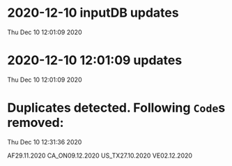 
# 2020-12-10 inputDB updates 
 Thu Dec 10 12:01:09 2020 


# 2020-12-10 12:01:09 updates 
 Thu Dec 10 12:01:09 2020 


# Duplicates detected. Following `Code`s removed: 
 Thu Dec 10 12:31:36 2020 

AF29.11.2020
CA_ON09.12.2020
US_TX27.10.2020
VE02.12.2020